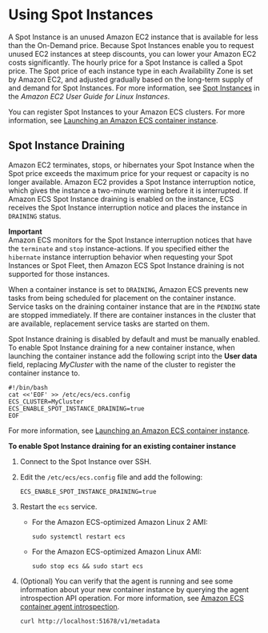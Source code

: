 # Using Spot Instances<a name="container-instance-spot"></a>

A Spot Instance is an unused Amazon EC2 instance that is available for less than the On\-Demand price\. Because Spot Instances enable you to request unused EC2 instances at steep discounts, you can lower your Amazon EC2 costs significantly\. The hourly price for a Spot Instance is called a Spot price\. The Spot price of each instance type in each Availability Zone is set by Amazon EC2, and adjusted gradually based on the long\-term supply of and demand for Spot Instances\. For more information, see [Spot Instances](https://docs.aws.amazon.com/AWSEC2/latest/UserGuide/using-spot-instances.html) in the *Amazon EC2 User Guide for Linux Instances*\.

You can register Spot Instances to your Amazon ECS clusters\. For more information, see [Launching an Amazon ECS container instance](launch_container_instance.md)\.

## Spot Instance Draining<a name="spot-instance-draining"></a>

Amazon EC2 terminates, stops, or hibernates your Spot Instance when the Spot price exceeds the maximum price for your request or capacity is no longer available\. Amazon EC2 provides a Spot Instance interruption notice, which gives the instance a two\-minute warning before it is interrupted\. If Amazon ECS Spot Instance draining is enabled on the instance, ECS receives the Spot Instance interruption notice and places the instance in `DRAINING` status\.

**Important**  
Amazon ECS monitors for the Spot Instance interruption notices that have the `terminate` and `stop` instance\-actions\. If you specified either the `hibernate` instance interruption behavior when requesting your Spot Instances or Spot Fleet, then Amazon ECS Spot Instance draining is not supported for those instances\.

When a container instance is set to `DRAINING`, Amazon ECS prevents new tasks from being scheduled for placement on the container instance\. Service tasks on the draining container instance that are in the `PENDING` state are stopped immediately\. If there are container instances in the cluster that are available, replacement service tasks are started on them\.

Spot Instance draining is disabled by default and must be manually enabled\. To enable Spot Instance draining for a new container instance, when launching the container instance add the following script into the **User data** field, replacing *MyCluster* with the name of the cluster to register the container instance to\.

```
#!/bin/bash
cat <<'EOF' >> /etc/ecs/ecs.config
ECS_CLUSTER=MyCluster
ECS_ENABLE_SPOT_INSTANCE_DRAINING=true
EOF
```

For more information, see [Launching an Amazon ECS container instance](launch_container_instance.md)\.

**To enable Spot Instance draining for an existing container instance**

1. Connect to the Spot Instance over SSH\.

1. Edit the `/etc/ecs/ecs.config` file and add the following:

   ```
   ECS_ENABLE_SPOT_INSTANCE_DRAINING=true
   ```

1. Restart the `ecs` service\.
   + For the Amazon ECS\-optimized Amazon Linux 2 AMI:

     ```
     sudo systemctl restart ecs
     ```
   + For the Amazon ECS\-optimized Amazon Linux AMI:

     ```
     sudo stop ecs && sudo start ecs
     ```

1. \(Optional\) You can verify that the agent is running and see some information about your new container instance by querying the agent introspection API operation\. For more information, see [Amazon ECS container agent introspection](ecs-agent-introspection.md)\.

   ```
   curl http://localhost:51678/v1/metadata
   ```